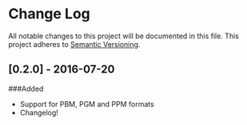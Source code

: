 # Change Log
All notable changes to this project will be documented in this file.
This project adheres to [Semantic Versioning](http://semver.org/).

## [0.2.0] - 2016-07-20
###Added
 - Support for PBM, PGM and PPM formats
 - Changelog!

